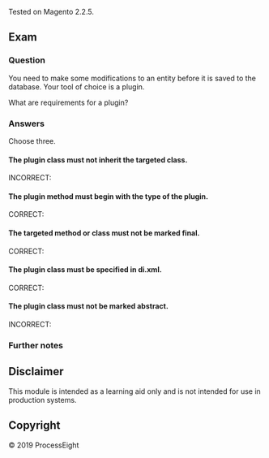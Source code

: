 Tested on Magento 2.2.5.

## Exam

### Question

You need to make some modifications to an entity before it is saved to the database. Your tool of choice is a plugin.

What are requirements for a plugin?

### Answers

Choose three.

#### The plugin class must not inherit the targeted class.

INCORRECT: 

#### The plugin method must begin with the type of the plugin.

CORRECT: 

#### The targeted method or class must not be marked final.

CORRECT: 

#### The plugin class must be specified in di.xml.

CORRECT:  

#### The plugin class must not be marked abstract.

INCORRECT:  

### Further notes

## Disclaimer
This module is intended as a learning aid only and is not intended for use in production systems.

## Copyright
&copy; 2019 ProcessEight

